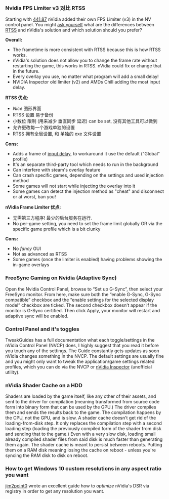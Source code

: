 ### Nvidia FPS Limiter v3 对比 RTSS

Starting with [441.87](https://github.com/CHEF-KOCH/nVidia-modded-Inf/releases/tag/441.87) nVidia added their own FPS Limiter (v3) in the NV control panel. You might [ask yourself](https://youtu.be/W66pTe8YM2s) what are the differences between [RTSS](https://www.guru3d.com/files-details/rtss-rivatuner-statistics-server-download.html) and nVidia's solution and which solution should you prefer?

**Overall:**
- The frametime is more consistent with RTSS because this is how RTSS works.
- nVidia's solution does not allow you to change the frame rate without restarting the game, this works in RTSS. nVidia could fix or change that in the future.
- Every overlay you use, no matter what program will add a small delay!
- NVIDIA Inspector old limiter (v2) and AMDs Chill adding the most input delay.

**RTSS 优点:**
- _Nice_ 图形界面
- RTSS 设置 易于备份
- 小数位 限制 (用来减少 垂直同步 延迟) can be set, 没有其他工具可以做到
- 允许更改每一个游戏单独的设置
- RTSS 拥有全局设置, 和 单独的 exe 文件设置

**Cons:**
- Adds a frame of [input delay](https://www.youtube.com/watch?v=rs0PYCpBJjc), to workaround it use the default ("Global" profile)
- It's an separate third-party tool which needs to run in the background
- Can interfere with steam's overlay feature
- Can crash specific games, depending on the settings and used injection method
- Some games will not start while injecting the overlay into it
- Some games can detect the injection method as "cheat" and disconnect or at worst, ban you!

**nVidia Frame Limiter 优点:**
- 无需第三方程序! 最少的后台服务在运行.
- No per-game setting, you need to set the frame limit globally OR via the specific game profile which is a bit clunky

**Cons:**
- No _fancy_ GUI
- Not as advanced as RTSS
- Some games (once the limiter is enabled) having problems showing the in-game overlays


### FreeSync Gaming on Nvidia (Adaptive Sync)

Open the Nvidia Control Panel, browse to “Set up G-Sync”, then select your FreeSync monitor. From here, make sure both the “enable G-Sync, G-Sync compatible” checkbox and the “enable settings for the selected display model” checkbox are ticked. The second checkbox doesn’t appear if the monitor is G-Sync certified. Then click Apply, your monitor will restart and adaptive sync will be enabled.


### Control Panel and it's toggles

TweakGuides has a full documentation what each toggle/settings in the nVidia Control Panel (NVCP) does, I highly suggest that you read it before you touch any of the settings. The Guide constantly gets updates as soon nVidia changes something in the NVCP. The default settings are usually fine and you might only want to tweak the application/game settings related profiles, which you can do via the NVCP or [nVidia Inspector](https://github.com/DeadManWalkingTO/NVidiaProfileInspectorDmW) (unofficial utility).


### nVidia Shader Cache on a HDD

Shaders are loaded by the game itself, like any other of their assets, and sent to the driver for compilation (meaning transformed from source code form into binary form that can be used by the GPU.) The driver compiles them and sends the results back to the game. The compilation happens by the CPU, not the GPU, and is slow. A shader cache doesn't get rid of the loading-from-disk step. It only replaces the compilation step with a second loading step (loading the previously compiled form of the shader from disk and sending that to the game.) Even with a very slow disk, loading small already compiled shader files from said disk is much faster than generating them again. The shader cache is meant to persist between reboots. Putting them on a RAM disk meaning losing the cache on reboot - unless you're syncing the RAM disk to disk on reboot.


### How to get Windows 10 custom resolutions in any aspect ratio you want

[jim2point0](https://www.deadendthrills.com/forum/discussion/504/how-to-custom-aspect-ratios-and-resolutions-via-dsr-nvidia-only) wrote an excellent guide how to _optimize_ nVidia's DSR via registry in order to get any resolution you want.
